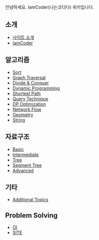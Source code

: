 <script>
function sleep(ms) {
  return new Promise(resolve => setTimeout(resolve, ms));
}

async function writeTitle() {
    let s = ['i', 'ia', 'iam', 'iamc', 'iamco', 'iamcod', 'iamcode', 'iamcoder', 'iamcoder:', 'iamcoder:ㄷ', 'iamcoder:대', 'iamcoder:대ㅁ', 'iamcoder:대무', 'iamcoder:대문'];
    for(let i in s) {
        document.getElementById('title').innerHTML = s[i];
        await sleep(100);
    }
}

window.onload = writeTitle;
</script>

<h1 id="title">  </h1>

안녕하세요. IamCoder(나는코더다) 위키입니다.

## 소개
- [사이트 소개](./intro/site.md)
- [IamCoder](./intro/iamcoder/iamcoder.md)
## 알고리즘
- [Sort](./algorithm/sort/sort.md)
- [Graph Traversal](./algorithm/graphtraversal/graphtraversal.md)
- [Divide & Conquer](./algorithm/divideandconquer/divideandconquer.md)
- [Dynamic Programming](./algorithm/dp/dp.md)
- [Shortest Path](./algorithm/shortestpath/shortestpath.md)
- [Query Technique](./algorithm/query/query.md)
- [DP Optimization](./algorithm/dpopt/dpopt.md)
- [Network Flow](./algorithm/networkflow/networkflow.md)
- [Geometry](./algorithm/geometry/geometry.md)
- [String](./algorithm/string/string.md)
## 자료구조
* [Basic](./datastructure/basic/basic.md)
* [Intermediate](./datastructure/intermediate/intermediate.md)
* [Tree](./datastructure/tree/tree.md)
* [Segment Tree](./datastructure/segmenttree/segmenttree.md)
* [Advanced](./datastructure/advanced/advanced.md)
## 기타
- [Additional Topics](./additional/additional.md)

## Problem Solving

* [OI](./ps/oi/oi.md)
* [SITE](./ps/site.md)